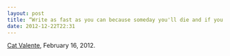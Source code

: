 ```yaml
---
layout: post
title: “Write as fast as you can because someday you'll die and if you didn't tell all the stories you had in you it will hurt.”
date: 2012-12-22T22:31
---
```


<a href="http://www.antipope.org/charlie/blog-static/2012/02/not-enough-credit-not-enough-t.html" title="Not Enough Credit, Not Enough Time">Cat Valente</a>, February 16, 2012.
